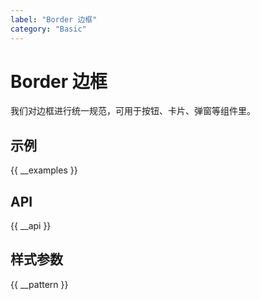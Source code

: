 ```yaml
---
label: "Border 边框"
category: "Basic"
---
```


# Border 边框

我们对边框进行统一规范，可用于按钮、卡片、弹窗等组件里。

## 示例

{{ __examples }}

## API

{{ __api }}

## 样式参数

{{ __pattern }}
